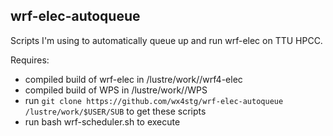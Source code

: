 wrf-elec-autoqueue
---

Scripts I'm using to automatically queue up and run wrf-elec on TTU HPCC.

Requires:

- compiled build of wrf-elec in /lustre/work/<your username>/wrf4-elec
- compiled build of WPS in /lustre/work/<your username>/WPS
- run `git clone https://github.com/wx4stg/wrf-elec-autoqueue /lustre/work/$USER/SUB` to get these scripts
- run bash wrf-scheduler.sh to execute
